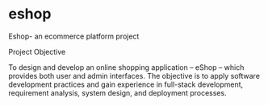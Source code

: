 # eshop
Eshop- an ecommerce platform project

Project Objective 

To design and develop an online shopping application – eShop – which provides both user and admin 
interfaces. The objective is to apply software development practices and gain experience in full-stack 
development, requirement analysis, system design, and deployment processes.
